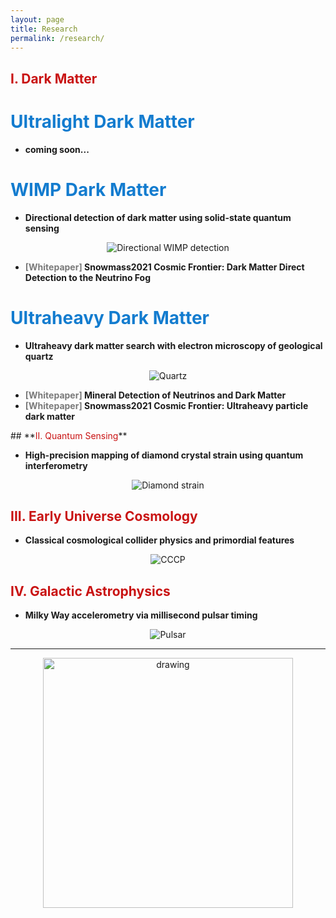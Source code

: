 ```yaml
---
layout: page
title: Research
permalink: /research/
---
```


## **<font color="#c91313">I. Dark Matter</font>**
# **<font color="#137ccf">Ultralight Dark Matter</font>**
<ul>
  <li><strong>coming soon...</strong></li>
</ul>

# **<font color="#137ccf">WIMP Dark Matter</font>**
<ul>
  <li><strong>Directional detection of dark matter using solid-state quantum sensing</strong></li>
</ul>
<center><img src="/assets/research/directional.jpg" alt="Directional WIMP detection" /></center>
<ul>
  <li><strong><font color="#7a7a7a">[Whitepaper]</font> Snowmass2021 Cosmic Frontier: Dark Matter Direct Detection to the Neutrino Fog</strong></li>
</ul>

# **<font color="#137ccf">Ultraheavy Dark Matter</font>**
<ul>
  <li><strong>Ultraheavy dark matter search with electron microscopy of geological quartz</strong></li>
</ul>
<center><img src="/assets/research/quartz.png" alt="Quartz" /></center>
<ul>
  <li><strong><font color="#7a7a7a">[Whitepaper]</font>   Mineral Detection of Neutrinos and Dark Matter</strong></li>
  <li><strong><font color="#7a7a7a">[Whitepaper]</font>  Snowmass2021 Cosmic Frontier: Ultraheavy particle dark matter</strong></li>
</ul>
## **<font color="#c91313">II. Quantum Sensing</font>**
<ul>
  <li><strong>High-precision mapping of diamond crystal strain using quantum interferometry</strong></li>
</ul>
<center><img src="/assets/research/imagerone.png" alt="Diamond strain" /></center>

## **<font color="#c91313">III. Early Universe Cosmology</font>**
<ul>
  <li><strong> Classical cosmological collider physics and primordial features</strong></li>
</ul>
<center><img src="/assets/research/cccp.png" alt="CCCP" /></center>

## **<font color="#c91313">IV. Galactic Astrophysics</font>** 
<ul>
  <li><strong>Milky Way accelerometry via millisecond pulsar timing</strong></li>
</ul>
<center><img src="/assets/research/pulsar.png" alt="Pulsar" /></center>

***

<center>
<img src="/assets/img/underconstruction.jpg" alt="drawing" width="400"/>
 </center>

<!-- This is the base Jekyll theme. You can find out more info about customizing your Jekyll theme, as well as basic Jekyll usage documentation at [jekyllrb.com](https://jekyllrb.com/)

You can find the source code for Minima at GitHub:
[jekyll][jekyll-organization] /
[minima](https://github.com/jekyll/minima)

You can find the source code for Jekyll at GitHub:
[jekyll][jekyll-organization] /
[jekyll](https://github.com/jekyll/jekyll)


[jekyll-organization]: https://github.com/jekyll -->
